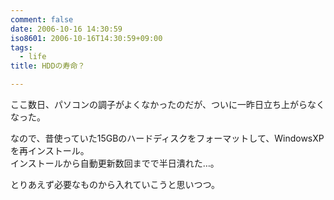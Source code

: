 ```yaml
---
comment: false
date: 2006-10-16 14:30:59
iso8601: 2006-10-16T14:30:59+09:00
tags:
  - life
title: HDDの寿命？

---
```


<div class="entry-body">
  <p>ここ数日、パソコンの調子がよくなかったのだが、ついに一昨日立ち上がらなくなった。</p>

  <p>なので、昔使っていた15GBのハードディスクをフォーマットして、WindowsXPを再インストール。<br />
    インストールから自動更新数回までで半日潰れた…。</p>

  <p>とりあえず必要なものから入れていこうと思いつつ。</p>
</div>
